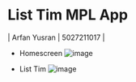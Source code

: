 # List Tim MPL App
| Arfan Yusran | 5027211017 |

* Homescreen
![image](https://github.com/jezz16/Pemograman-Mobile/assets/99706251/80116c65-b924-4e6e-af35-45cef3cc5135)

* List Tim 
![image](https://github.com/jezz16/Pemograman-Mobile/assets/99706251/25352df6-e026-4491-a11c-605ec0e0d08a)




